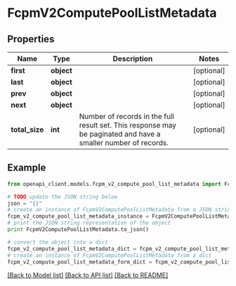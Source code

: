 # FcpmV2ComputePoolListMetadata


## Properties
Name | Type | Description | Notes
------------ | ------------- | ------------- | -------------
**first** | **object** |  | [optional] 
**last** | **object** |  | [optional] 
**prev** | **object** |  | [optional] 
**next** | **object** |  | [optional] 
**total_size** | **int** | Number of records in the full result set. This response may be paginated and have a smaller number of records. | [optional] 

## Example

```python
from openapi_client.models.fcpm_v2_compute_pool_list_metadata import FcpmV2ComputePoolListMetadata

# TODO update the JSON string below
json = "{}"
# create an instance of FcpmV2ComputePoolListMetadata from a JSON string
fcpm_v2_compute_pool_list_metadata_instance = FcpmV2ComputePoolListMetadata.from_json(json)
# print the JSON string representation of the object
print FcpmV2ComputePoolListMetadata.to_json()

# convert the object into a dict
fcpm_v2_compute_pool_list_metadata_dict = fcpm_v2_compute_pool_list_metadata_instance.to_dict()
# create an instance of FcpmV2ComputePoolListMetadata from a dict
fcpm_v2_compute_pool_list_metadata_form_dict = fcpm_v2_compute_pool_list_metadata.from_dict(fcpm_v2_compute_pool_list_metadata_dict)
```
[[Back to Model list]](../ccloud/README.md#documentation-for-models) [[Back to API list]](../ccloud/README.md#documentation-for-api-endpoints) [[Back to README]](../ccloud/README.md)


